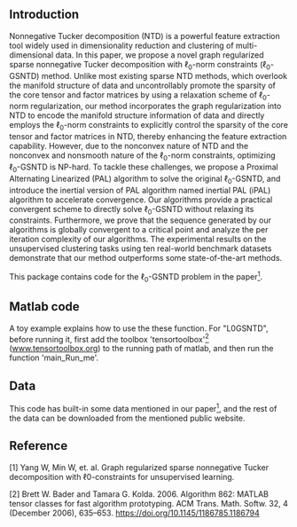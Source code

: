 ## Introduction
Nonnegative Tucker decomposition (NTD) is a powerful feature extraction tool widely used in dimensionality reduction and clustering of multi-dimensional data. In this paper,  we propose a novel graph regularized sparse nonnegative Tucker decomposition with $\ell_{0}$-norm constraints ($\ell_{0}$-GSNTD) method. Unlike most existing sparse NTD methods, which overlook the manifold structure of data and uncontrollably promote the sparsity of the core tensor and factor matrices by using a relaxation scheme of $\ell_{0}$-norm regularization, 
our method incorporates the graph regularization into NTD to encode the manifold structure information of data and directly employs the $\ell_{0}$-norm constraints to explicitly control the sparsity of the core tensor and factor matrices in NTD, thereby enhancing the feature extraction capability.  However, due to the nonconvex nature of NTD and the nonconvex and nonsmooth nature of the $\ell_{0}$-norm constraints, optimizing $\ell_{0}$-GSNTD is NP-hard. To tackle these challenges, we propose a Proximal Alternating Linearized (PAL) algorithm to solve the original $\ell_{0}$-GSNTD, and introduce the inertial version of PAL algorithm named inertial PAL (iPAL) algorithm to accelerate convergence. Our algorithms provide a practical convergent scheme to directly solve $\ell_{0}$-GSNTD without relaxing its constraints. Furthermore, we prove that the sequence generated by our algorithms is globally convergent to a critical point and analyze the per iteration complexity of our algorithms. The experimental results on the unsupervised clustering tasks using ten real-world benchmark datasets demonstrate that our method outperforms some state-of-the-art methods.  

This package contains code for the $\ell_0$-GSNTD problem in the paper[<sup>1</sup>](#refer-id). 

## Matlab code
A toy example explains how to use the these function. For "L0GSNTD", before running it, first add the toolbox 'tensortoolbox'[<sup>2</sup>](#refer-id) (www.tensortoolbox.org) to the running path of matlab, and then run the function 'main_Run_me'. 


## Data
This code has built-in some data mentioned in our paper[<sup>1</sup>](#refer-id), and the rest of the data can be downloaded from the mentioned public website. 

## Reference
<div id="refer-id"></div>
[1] Yang W, Min W, et. al. Graph regularized sparse nonnegative Tucker decomposition with ℓ0-constraints for unsupervised learning. 

[2] Brett W. Bader and Tamara G. Kolda. 2006. Algorithm 862: MATLAB tensor classes for fast algorithm prototyping. ACM Trans. Math. Softw. 32, 4 (December 2006), 635–653. https://doi.org/10.1145/1186785.1186794
